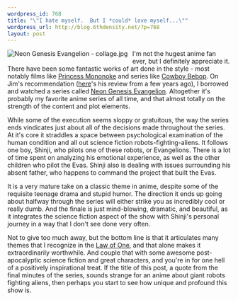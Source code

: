 ```yaml
--- 
wordpress_id: 768
title: "\"I hate myself.  But I *could* love myself...\""
wordpress_url: http://blog.6thdensity.net/?p=768
layout: post
---
```

<p><img style="float:left; margin-right: .75em; margin-bottom: .75em;" id="image767" src="http://blog.6thdensity.net/wp-content/uploads/2007/07/Neon%20Genesis%20Evangelion%20-%20collage.jpg" alt="Neon Genesis Evangelion - collage.jpg" />I'm not the hugest anime fan ever, but I definitely appreciate it.  There have been some fantastic works of art done in the style - most notably films like <a href="http://imdb.com/title/tt0119698/">Princess Mononoke</a> and series like <a href="http://imdb.com/title/tt0213338/">Cowboy Bebop</a>.  On Jim's recommendation (<a href="http://blog.jimvanfleet.com/2003/7/15/review-neon-genesis-evangelion">here</a>'s his review from a few years ago), I borrowed and watched a series called <a href="http://imdb.com/title/tt0112159/">Neon Genesis Evangelion</a>.  Altogether it's probably my favorite anime series of all time, and that almost totally on the strength of the content and plot elements.</p><p>While some of the execution seems sloppy or gratuitous, the way the series ends vindicates just about all of the decisions made throughout the series.  At it's core it straddles a space between psychological examination of the human condition and all out science fiction robots-fighting-aliens.  It follows one boy, Shinji, who pilots one of these robots, or Evangelions.  There is a lot of time spent on analyzing his emotional experience, as well as the other children who pilot the Evas.  Shinji also is dealing with issues surrounding his absent father, who happens to command the project that built the Evas.</p><p>It is a very mature take on a classic theme in anime, despite some of the requisite teenage drama and stupid humor.  The direction it ends up going about halfway through the series will either strike you as incredibly cool or really dumb.  And the finale is just mind-blowing, dramatic, and beautiful, as it integrates the science fiction aspect of the show with Shinji's personal journey in a way that I don't see done very often.</p><p>Not to give too much away, but the bottom line is that it articulates many themes that I recognize in the <a href="http://lawofone.info/">Law of One</a>, and that alone makes it extraordinarily worthwhile.  And couple that with some awesome post-apocalyptic science fiction and great characters, and you're in for one hell of a positively inspirational treat.  If the title of this post, a quote from the final minutes of the series, sounds strange for an anime about giant robots fighting aliens, then perhaps you start to see how unique and profound this show is.</p>
